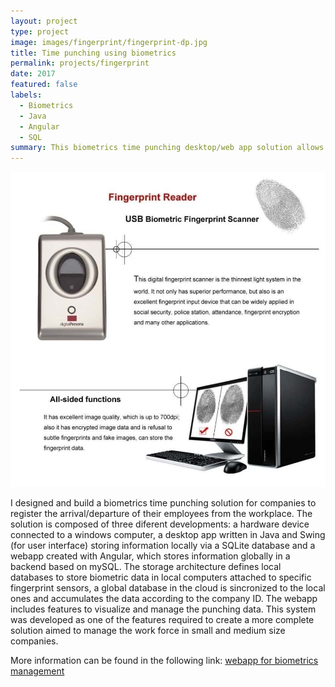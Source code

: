 ```yaml
---
layout: project
type: project
image: images/fingerprint/fingerprint-dp.jpg
title: Time punching using biometrics
permalink: projects/fingerprint
date: 2017
featured: false
labels:
  - Biometrics
  - Java
  - Angular
  - SQL
summary: This biometrics time punching desktop/web app solution allows the control of arrival/departure times of the workforce of companies. The software incorporates a fingerprint sensor to register unique identification data and tools for metrics visualization.
---
```


<img class="ui medium right floated rounded image zoom medium_amp2" src="../images/fingerprint/fingerprint-u.jpg">

I designed and build a biometrics time punching solution for companies to register the arrival/departure of their employees from the workplace. The solution is composed of three diferent developments: a hardware device connected to a windows computer, a desktop app written in Java and Swing (for user interface) storing information locally via a SQLite database and a webapp created with Angular, which stores information globally in a backend based on mySQL. The storage architecture defines local databases to store biometric data in local computers attached to specific fingerprint sensors, a global database in the cloud is sincronized to the local ones and accumulates the data according to the company ID. The webapp includes features to visualize and manage the punching data. This system was developed as one of  the features required to create a more complete solution aimed to manage the work force in small and medium size companies.

More information can be found in the following link: <a href="https://github.com/juandarr/App_biometrics"><i class="large github icon"></i>webapp for biometrics management</a>